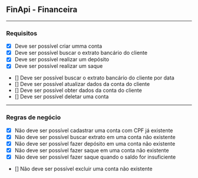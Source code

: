 ## FinApi - Financeira
---
### Requisitos
- [X] Deve ser possível criar umma conta
- [X] Deve ser possível buscar o extrato bancário do cliente
- [X] Deve ser possível realizar um depósito
- [X] Deve ser possível realizar um saque
- [] Deve ser possível buscar o extrato bancário do cliente por data
- [] Deve ser possível atualizar dados da conta do cliente
- [] Deve ser possível obter dados da conta do cliente
- [] Deve ser possível deletar uma conta

---

### Regras de negócio
- [X] Não deve ser possível cadastrar uma conta com CPF já existente
- [X] Não deve ser possível buscar extrato em uma conta não existente
- [X] Não deve ser possível fazer depósito em uma conta não existente
- [X] Não deve ser possível fazer saque em uma conta não existente
- [X] Não deve ser possível fazer saque quando o saldo for insuficiente
- [] Não deve ser possível excluir uma conta não existente